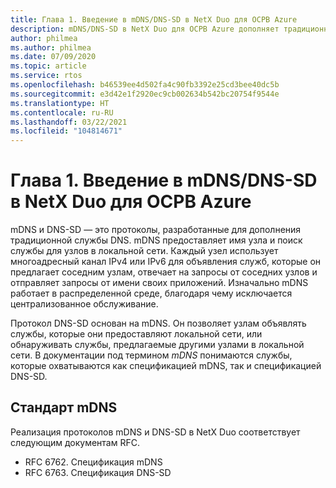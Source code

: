 ```yaml
---
title: Глава 1. Введение в mDNS/DNS-SD в NetX Duo для ОСРВ Azure
description: mDNS/DNS-SD в NetX Duo для ОСРВ Azure дополняет традиционную службу DNS.
author: philmea
ms.author: philmea
ms.date: 07/09/2020
ms.topic: article
ms.service: rtos
ms.openlocfilehash: b46539ee4d502fa4c90fb3392e25cd3bee40dc5b
ms.sourcegitcommit: e3d42e1f2920ec9cb002634b542bc20754f9544e
ms.translationtype: HT
ms.contentlocale: ru-RU
ms.lasthandoff: 03/22/2021
ms.locfileid: "104814671"
---
```

# <a name="chapter-1---introduction-to-azure-rtos-netx-duo-mdnsdns-sd"></a>Глава 1. Введение в mDNS/DNS-SD в NetX Duo для ОСРВ Azure

mDNS и DNS-SD — это протоколы, разработанные для дополнения традиционной службы DNS. mDNS предоставляет имя узла и поиск службы для узлов в локальной сети. Каждый узел использует многоадресный канал IPv4 или IPv6 для объявления служб, которые он предлагает соседним узлам, отвечает на запросы от соседних узлов и отправляет запросы от имени своих приложений. Изначально mDNS работает в распределенной среде, благодаря чему исключается централизованное обслуживание.

Протокол DNS-SD основан на mDNS. Он позволяет узлам объявлять службы, которые они предоставляют локальной сети, или обнаруживать службы, предлагаемые другими узлами в локальной сети. В документации под термином *mDNS* понимаются службы, которые охватываются как спецификацией mDNS, так и спецификацией DNS-SD.

## <a name="mdns-standard"></a>Стандарт mDNS

Реализация протоколов mDNS и DNS-SD в NetX Duo соответствует следующим документам RFC.

- RFC 6762. Спецификация mDNS
- RFC 6763. Спецификация DNS-SD